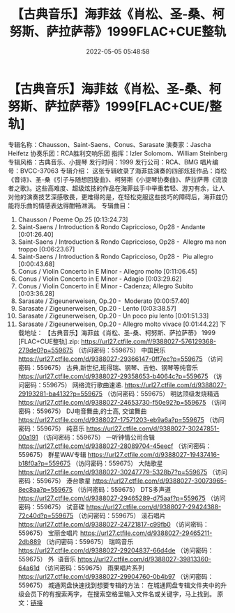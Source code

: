 ﻿---
title: 【古典音乐】海菲兹《肖松、圣-桑、柯努斯、萨拉萨蒂》1999FLAC+CUE整轨
date: 2022-05-05 05:48:58
categories: 古典音乐、新世纪、纯音雅乐
tags: 纯音雅乐
---
# 【古典音乐】海菲兹《肖松、圣-桑、柯努斯、萨拉萨蒂》1999[FLAC+CUE/整轨]

专辑名称：Chausson、Saint-Saens、Conus、Sarasate
演奏家：Jascha Heifetz
协奏乐团：RCA胜利交响乐团
指挥：Izler Solomom、William
Steinberg
专辑风格：古典音乐、小提琴
发行时间：1999
发行公司：RCA、BMG
唱片编号：BVCC-37063
专辑介绍：
这张专辑收录了海菲兹演奏的四部炫技作品：肖松《音诗》、圣-桑《引子与随想回旋曲》、柯努斯《小提琴协奏曲》、萨拉萨蒂《流浪者之歌》。这些高难度、超级炫技的作品在海菲兹手中举重若轻、游刃有余，让人对他的演奏技艺深感敬畏，更难得的是，在轻松克服这些技巧的障碍后，海菲兹仍能将乐曲的情感表达得酣畅淋漓。
专辑曲目：
01. Chausson / Poeme
Op.25
[0:13:24.73]
02. Saint-Saens / Introduction
& Rondo Capriccioso, Op28 - Andante
[0:01:26.40]
03. Saint-Saens / Introduction
& Rondo Capriccioso, Op28 -  Allegro ma non
troppo
[0:06:23.67]
04. Saint-Saens / Introduction
& Rondo Capriccioso, Op28 -  Piu
allegro
[0:00:43.68]
05. Conus / Violin Concerto in
E Minor - Allegro molto
[0:11:06.45]
06. Conus / Violin Concerto in
E Minor - Adagio
[0:03:29.62]
07. Conus / Violin Concerto in
E Minor - Cadenza; Allegro Subito
[0:03:36.28]
08. Sarasate / Zigeunerweisen,
Op.20 -  Moderato
[0:00:57.40]
09. Sarasate / Zigeunerweisen,
Op.20 - Lento
[0:03:38.57]
10. Sarasate / Zigeunerweisen,
Op.20 - Un poco piu lento
[0:01:51.33]
11. Sarasate / Zigeunerweisen,
Op.20 - Allegro molto vivace
[0:01:44.22]
下载地址：
【古典音乐】海菲兹《肖松、圣-桑、柯努斯、萨拉萨蒂》 1999
[FLAC+CUE整轨].zip: https://url27.ctfile.com/f/9388027-576129368-279de0?p=559675
（访问密码：559675）
中国民乐
https://url27.ctfile.com/d/9388027-29366147-0ff7ec?p=559675
（访问密码：559675）
古典,新世纪,班得瑞、钢琴、吉他、钢琴等纯音乐
https://url27.ctfile.com/d/9388027-29358653-b4064c?p=559675
（访问密码：559675）
网络流行歌曲速递.
https://url27.ctfile.com/d/9388027-29193281-ba4132?p=559675
（访问密码：559675）
明达顶级发烧精选
https://url27.ctfile.com/d/9388027-24653730-f50e92?p=559675
（访问密码：559675）
DJ电音舞曲,的士高, 交谊舞曲
https://url27.ctfile.com/d/9388027-17571203-eb9a6a?p=559675
（访问密码：559675）
纯音乐
https://url27.ctfile.com/d/9388027-30247851-00a191
（访问密码：559675）
一听钟情公司合辑
https://url27.ctfile.com/d/9388027-28089704-45eecf
（访问密码：559675）
群星WAV专辑
https://url27.ctfile.com/d/9388027-19437416-b18f0a?p=559675
（访问密码：559675）
大陆歌星
https://url27.ctfile.com/d/9388027-30247779-5328b7?p=559675
（访问密码：559675）
港台歌星
https://url27.ctfile.com/d/9388027-30073965-8ec8aa?p=559675
（访问密码：559675）
DTS多声道
https://url27.ctfile.com/d/9388027-29465289-d75aaf?p=559675
（访问密码：559675）
试音碟
https://url27.ctfile.com/d/9388027-29424388-72c40d?p=559675
（访问密码：559675）
滚石唱片
https://url27.ctfile.com/d/9388027-24721817-c99fb0
（访问密码：559675）
宝丽金唱片
https://url27.ctfile.com/d/9388027-29465211-2db889
（访问密码：559675）
瑞鸣音乐
https://url27.ctfile.com/d/9388027-29204837-66d4de
（访问密码：559675）
外  语音乐
https://url27.ctfile.com/d/9388027-39813360-64a61d
（访问密码：559675）
雨果唱片系列
https://url27.ctfile.com/d/9388027-29904760-0b4b97
（访问密码：559675）
城通网盘快速找到想要专辑的方法：
在城通网盘专辑文件夹中的升级会员下的有搜索两字，
在搜索空格里输入文件名或关键字，马上找到。
原文：[链接](https://blog.sina.com.cn/s/blog_1647c7e7601030x1x.html)